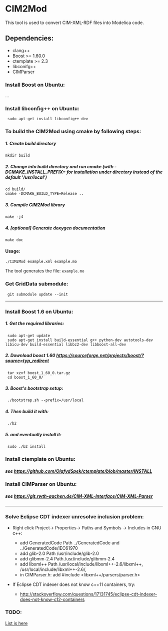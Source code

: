 # CIM2Mod

This tool is used to convert CIM-XML-RDF files into Modelica code.

## Dependencies:
* clang++
* Boost >= 1.60.0
* ctemplate >= 2.3
* libconifg++
* CIMParser

### Install Boost on Ubuntu:
...

### Install libconfig++ on Ubuntu:
     sudo apt-get install libconfig++-dev


### To build the CIM2Mod using cmake by following steps:

##### 1. Create build directory

    mkdir build

##### 2. Change into build directory and run cmake (with -DCMAKE_INSTALL_PREFIX=<PREFIX> for installation under <PREFIX> directory instead of the default '/usr/local')

    cd build/
    cmake -DCMAKE_BUILD_TYPE=Release ..

##### 3. Compile CIM2Mod library

    make -j4


##### 4. [optional] Generate doxygen documentation

    make doc


#### Usage:

    ./CIM2Mod example.xml example.mo

  The tool generates the file: `example.mo`


### Get GridData submodule:

     git submodule update --init

***
### Install Boost 1.6 on Ubuntu:
##### 1. Get the required libraries:

     sudo apt-get update
     sudo apt-get install build-essential g++ python-dev autotools-dev libicu-dev build-essential libbz2-dev libboost-all-dev

##### 2. Download boost 1.60 https://sourceforge.net/projects/boost/?source=typ_redirect

     tar xzvf boost_1_60_0.tar.gz
     cd boost_1_60_0/

##### 3. Boost's bootstrap setup:

     ./bootstrap.sh --prefix=/usr/local

##### 4. Then build it with:

     ./b2

##### 5. and eventually install it:

     sudo ./b2 install

### Install ctemplate on Ubuntu:
##### see https://github.com/OlafvdSpek/ctemplate/blob/master/INSTALL


### Install CIMParser on Ubuntu:
##### see https://git.rwth-aachen.de/CIM-XML-Interface/CIM-XML-Parser

***
### Solve Eclipse CDT indexer unresolve inclusion problem:
* Right click Project-> Properties-> Paths and Symbols -> Includes in GNU c++:

  * add GeneratedCode Path ../GeneratedCode and ../GeneratedCode/IEC61970
  * add glib-2.0 Path /usr/include/glib-2.0
  * add glibmm-2.4 Path /usr/include/glibmm-2.4
  * add libxml++ Path /usr/local/include/libxml++-2.6/libxml++, /usr/local/include/libxml++-2.6/,
  * in CIMParser.h: add #include \<libxml++/parsers/parser.h\>

* If Eclipse CDT indexer does not know c++11 containers, try:
  * http://stackoverflow.com/questions/17131745/eclipse-cdt-indexer-does-not-know-c12-containers

### TODO:
  [List is here](TODO.md)
